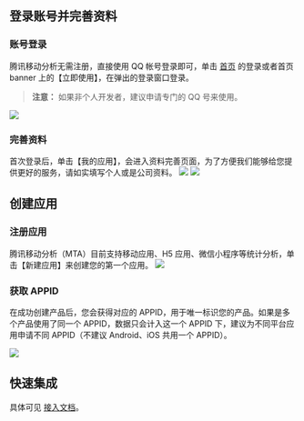 ## 登录账号并完善资料
### 账号登录

腾讯移动分析无需注册，直接使用 QQ 帐号登录即可，单击 [首页](http://mta.qq.com/mta/ctr_index/census) 的登录或者首页 banner 上的【立即使用】，在弹出的登录窗口登录。
>**注意：**
>如果非个人开发者，建议申请专门的 QQ 号来使用。

![](//mc.qcloudimg.com/static/img/bdf48a95a6b43767f63aa0ab058e883d/image.png)
### 完善资料

首次登录后，单击【我的应用】，会进入资料完善页面，为了方便我们能够给您提供更好的服务，请如实填写个人或是公司资料。
![](//mc.qcloudimg.com/static/img/63516ee4c28db66875f2e2fcf8527103/image.png)
![](//mc.qcloudimg.com/static/img/c74d2d5c2d079a3d8ea5c157396ec4c5/image.png)

## 创建应用

### 注册应用

腾讯移动分析（MTA）目前支持移动应用、H5 应用、微信小程序等统计分析，单击【新建应用】来创建您的第一个应用。
![](//mc.qcloudimg.com/static/img/797d3c36ea1e386b15bf3bbe59010289/image.png)

### 获取 APPID

在成功创建产品后，您会获得对应的 APPID，用于唯一标识您的产品。如果是多个产品使用了同一个 APPID，数据只会计入这一个 APPID 下，建议为不同平台应用申请不同 APPID（不建议 Android、iOS 共用一个 APPID）。

![](//mc.qcloudimg.com/static/img/4bb536e694483023e70fddbd0964bd74/image.png)

## 快速集成
具体可见 [接入文档](https://cloud.tencent.com/document/product/549/12856)。